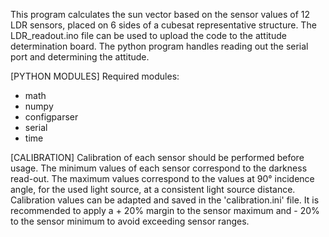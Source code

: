 This program calculates the sun vector based on the sensor values of 12 LDR sensors,
placed on 6 sides of a cubesat representative structure. The LDR_readout.ino file can
be used to upload the code to the attitude determination board. The python program handles
reading out the serial port and determining the attitude.

[PYTHON MODULES]
Required modules:

- math
- numpy
- configparser
- serial
- time

[CALIBRATION]
Calibration of each sensor should be performed before usage. The minimum values
of each sensor correspond to the darkness read-out. The maximum values correspond to the
values at 90° incidence angle, for the used light source, at a consistent light source distance.
Calibration values can be adapted and saved in the 'calibration.ini' file. It is recommended to apply
a + 20% margin to the sensor maximum and - 20% to the sensor minimum to avoid exceeding sensor ranges.

